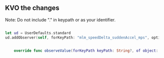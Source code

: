 

## 




## KVO the changes

Note: Do not include "." in keypath or as your identifier.

```swift

let ud = UserDefaults.standard
ud.addObserver(self, forKeyPath: "mlm_speedDelta_suddenAccel_mps", options: [.new, .initial, .old, .prior], context: &_context)

```

```swift

    override func observeValue(forKeyPath keyPath: String?, of object: Any?, change: [NSKeyValueChangeKey : Any]?, context: UnsafeMutableRawPointer?) {

```
